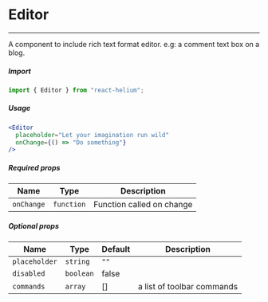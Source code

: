 # Editor

<!-- STORY -->

<hr>

A component to include rich text format editor.
e.g: a comment text box on a blog.

##### Import

```js
import { Editor } from "react-helium";
```

##### Usage

```jsx
<Editor
  placeholder="Let your imagination run wild"
  onChange={() => "Do something"}
/>
```

##### Required props

| Name       | Type       | Description               |
| ---------- | ---------- | ------------------------- |
| `onChange` | `function` | Function called on change |

##### Optional props

| Name          | Type      | Default | Description                |
| ------------- | --------- | ------- | -------------------------- |
| `placeholder` | `string`  | `""`    |                            |
| `disabled`    | `boolean` | false   |                            |
| `commands`    | `array`   | []      | a list of toolbar commands |
